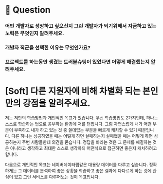 # 💬 Question

### 어떤 개발자로 성장하고 싶으신지 그런 개발자가 되기위해서 지금하고 있는 노력은 무엇인지 알려주세요.

### 개발자 직군을 선택한 이유는 무엇인가요?

### 프로젝트를 하는동안 생겼는 트러블슈팅이 있었다면 어떻게 해결했는지 알려주세요.

# [Soft] 다른 지원자에 비해 차별화 되는 본인만의 강점을 알려주세요.

저는 저만의 학습방법과 개인적인 목표가 있습니다. 우선 학습방법도 2가지인데, 하나는 스스로 학습하는 법으로 공부하는 환경에 저를 던집니다. 그럼 자연스럽게 내가 어떤 부분이 부족하고 내가 하고 있는 것 중 쓸데없는 부분을 빠르게 캐치할 수 있기 때문입니다. 다른 하나는 성공하였을 때는 어떻게 하면 실패하는지 실패했을 때는 어떻게 하면 성공하는지 주변 사람들한테 의견을 묻습니다. 정답을 바라는 것은 그 문제를 해결하는 것은 아니라고 생각하고 최대한 스스로 생각하되 어떤식으로 접근하면 좋은지 캐치하려고 합니다.

다음으로 개인적인 목표는 네이버데이터랩같은 대용량 데이터를 다루고 싶습니다. 정확하게는 그 데이터를 분석하여 좋은 상황을 학습하고 좋은 결과에 다다르게 하는 것에 관심이 있고 그런 서비스를 다루어보는 것이 목표입니다.
